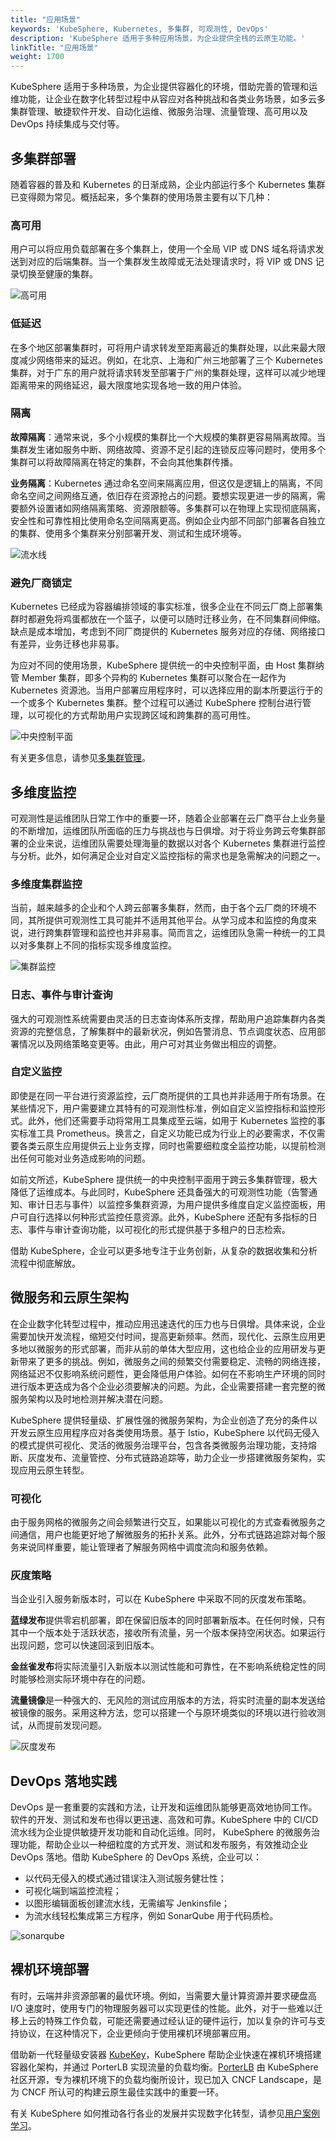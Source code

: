 ```yaml
---
title: "应用场景"
keywords: 'KubeSphere, Kubernetes, 多集群, 可观测性, DevOps'
description: 'KubeSphere 适用于多种应用场景，为企业提供全栈的云原生功能。'
linkTitle: "应用场景"
weight: 1700
---
```


KubeSphere 适用于多种场景，为企业提供容器化的环境，借助完善的管理和运维功能，让企业在数字化转型过程中从容应对各种挑战和各类业务场景，如多云多集群管理、敏捷软件开发、自动化运维、微服务治理、流量管理、高可用以及 DevOps 持续集成与交付等。

## 多集群部署

随着容器的普及和 Kubernetes 的日渐成熟，企业内部运行多个 Kubernetes 集群已变得颇为常见。概括起来，多个集群的使用场景主要有以下几种：

### 高可用

用户可以将应用负载部署在多个集群上，使用一个全局 VIP 或 DNS 域名将请求发送到对应的后端集群。当一个集群发生故障或无法处理请求时，将 VIP 或 DNS 记录切换至健康的集群。

![高可用](/images/docs/zh-cn/introduction/use-cases/高可用.png)

### 低延迟

在多个地区部署集群时，可将用户请求转发至距离最近的集群处理，以此来最大限度减少网络带来的延迟。例如，在北京、上海和广州三地部署了三个 Kubernetes 集群，对于广东的用户就将请求转发至部署于广州的集群处理，这样可以减少地理距离带来的网络延迟，最大限度地实现各地一致的用户体验。

### 隔离

**故障隔离**：通常来说，多个小规模的集群比一个大规模的集群更容易隔离故障。当集群发生诸如服务中断、网络故障、资源不足引起的连锁反应等问题时，使用多个集群可以将故障隔离在特定的集群，不会向其他集群传播。

**业务隔离**：Kubernetes 通过命名空间来隔离应用，但这仅是逻辑上的隔离，不同命名空间之间网络互通，依旧存在资源抢占的问题。要想实现更进一步的隔离，需要额外设置诸如网络隔离策略、资源限额等。多集群可以在物理上实现彻底隔离，安全性和可靠性相比使用命名空间隔离更高。例如企业内部不同部门部署各自独立的集群、使用多个集群来分别部署开发、测试和生成环境等。

![流水线](/images/docs/zh-cn/introduction/use-cases/流水线.png)

### 避免厂商锁定

Kubernetes 已经成为容器编排领域的事实标准，很多企业在不同云厂商上部署集群时都避免将鸡蛋都放在一个篮子，以便可以随时迁移业务，在不同集群间伸缩。缺点是成本增加，考虑到不同厂商提供的 Kubernetes 服务对应的存储、网络接口有差异，业务迁移也非易事。

为应对不同的使用场景，KubeSphere 提供统一的中央控制平面，由 Host 集群纳管 Member 集群，即多个异构的 Kubernetes 集群可以聚合在一起作为 Kubernetes 资源池。当用户部署应用程序时，可以选择应用的副本所要运行于的一个或多个 Kubernetes 集群。整个过程可以通过 KubeSphere 控制台进行管理，以可视化的方式帮助用户实现跨区域和跨集群的高可用性。

![中央控制平面](/images/docs/zh-cn/introduction/use-cases/中央控制平面.png)

有关更多信息，请参见[多集群管理](../../multicluster-management/)。

## 多维度监控

可观测性是运维团队日常工作中的重要一环，随着企业部署在云厂商平台上业务量的不断增加，运维团队所面临的压力与挑战也与日俱增。对于将业务跨云夸集群部署的企业来说，运维团队需要处理海量的数据以对各个 Kubernetes 集群进行监控与分析。此外，如何满足企业对自定义监控指标的需求也是急需解决的问题之一。

### 多维度集群监控

当前，越来越多的企业和个人跨云部署多集群，然而，由于各个云厂商的环境不同，其所提供可观测性工具可能并不适用其他平台。从学习成本和监控的角度来说，进行跨集群管理和监控也并非易事。简而言之，运维团队急需一种统一的工具以对多集群上不同的指标实现多维度监控。

![集群监控](/images/docs/zh-cn/introduction/use-cases/集群监控.jpg)

### 日志、事件与审计查询

强大的可观测性系统需要由灵活的日志查询体系所支撑，帮助用户追踪集群内各类资源的完整信息，了解集群中的最新状况，例如告警消息、节点调度状态、应用部署情况以及网络策略变更等。由此，用户可对其业务做出相应的调整。

### 自定义监控

即使是在同一平台进行资源监控，云厂商所提供的工具也并非适用于所有场景。在某些情况下，用户需要建立其特有的可观测性标准，例如自定义监控指标和监控形式。此外，他们还需要手动将常用工具集成至云端，如用于 Kubernetes 监控的事实标准工具 Prometheus。换言之，自定义功能已成为行业上的必要需求，不仅需要各类云原生应用提供云上业务支撑，同时也需要细粒度全监控功能，以提前检测出任何可能对业务造成影响的问题。

如前文所述，KubeSphere 提供统一的中央控制平面用于跨云多集群管理，极大降低了运维成本。与此同时，KubeSphere 还具备强大的可观测性功能（告警通知、审计日志与事件）以监控多集群资源，为用户提供多维度自定义监控面板，用户可自行选择以何种形式监控任意资源。此外，KubeSphere 还配有多指标的日志、事件与审计查询功能，以可视化的形式提供基于多租户的日志检索。

借助 KubeSphere，企业可以更多地专注于业务创新，从复杂的数据收集和分析流程中彻底解放。

## 微服务和云原生架构

在企业数字化转型过程中，推动应用迅速迭代的压力也与日俱增。具体来说，企业需要加快开发流程，缩短交付时间，提高更新频率。然而，现代化、云原生应用更多地以微服务的形式部署，而非从前的单体大型应用，这也给企业的应用研发与更新带来了更多的挑战。例如，微服务之间的频繁交付需要稳定、流畅的网络连接，网络延迟不仅影响系统问题性，更会降低用户体验。如何在不影响生产环境的同时进行版本更迭成为各个企业必须要解决的问题。为此，企业需要搭建一套完整的微服务架构以及时地检测并解决潜在问题。

KubeSphere 提供轻量级、扩展性强的微服务架构，为企业创造了充分的条件以开发云原生应用程序应对各类使用场景。基于 Istio，KubeSphere 以代码无侵入的模式提供可视化、灵活的微服务治理平台，包含各类微服务治理功能，支持熔断、灰度发布、流量管控、分布式链路追踪等，助力企业一步搭建微服务架构，实现应用云原生转型。

### 可视化

由于服务网格的微服务之间会频繁进行交互，如果能以可视化的方式查看微服务之间通信，用户也能更好地了解微服务的拓扑关系。此外，分布式链路追踪对每个服务来说同样重要，能让管理者了解服务网格中调度流向和服务依赖。

### 灰度策略

当企业引入服务新版本时，可以在 KubeSphere 中采取不同的灰度发布策略。

**蓝绿发布**提供零宕机部署，即在保留旧版本的同时部署新版本。在任何时候，只有其中一个版本处于活跃状态，接收所有流量，另一个版本保持空闲状态。如果运行出现问题，您可以快速回滚到旧版本。

**金丝雀发布**将实际流量引入新版本以测试性能和可靠性，在不影响系统稳定性的同时能够检测实际环境中存在的问题。

**流量镜像**是一种强大的、无风险的测试应用版本的方法，将实时流量的副本发送给被镜像的服务。采用这种方法，您可以搭建一个与原环境类似的环境以进行验收测试，从而提前发现问题。

![灰度发布](/images/docs/zh-cn/introduction/use-cases/灰度发布.jpg)

## DevOps 落地实践

DevOps 是一套重要的实践和方法，让开发和运维团队能够更高效地协同工作。软件的开发、测试和发布也得以更迅速、高效和可靠。KubeSphere 中的 CI/CD 流水线为企业提供敏捷开发功能和自动化运维。同时， KubeSphere 的微服务治理功能，帮助企业以一种细粒度的方式开发、测试和发布服务，有效推动企业 DevOps 落地。借助 KubeSphere 的 DevOps 系统，企业可以：

- 以代码无侵入的模式通过错误注入测试服务健壮性；
- 可视化端到端监控流程；
- 以图形编辑面板创建流水线，无需编写 Jenkinsfile；
- 为流水线轻松集成第三方程序，例如 SonarQube 用于代码质检。

![sonarqube](/images/docs/zh-cn/introduction/use-cases/sonarqube.png)

## 裸机环境部署

有时，云端并非资源部署的最优环境。例如，当需要大量计算资源并要求硬盘高 I/O 速度时，使用专门的物理服务器可以实现更佳的性能。此外，对于一些难以迁移上云的特殊工作负载，可能还需要通过经认证的硬件运行，加以复杂的许可与支持协议，在这种情况下，企业更倾向于使用裸机环境部署应用。

借助新一代轻量级安装器 [KubeKey](https://github.com/kubesphere/kubekey)，KubeSphere 帮助企业快速在裸机环境搭建容器化架构，并通过 PorterLB 实现流量的负载均衡。[PorterLB](https://github.com/kubesphere/porter) 由 KubeSphere 社区开源，专为裸机环境下的负载均衡所设计，现已加入 CNCF Landscape，是为 CNCF 所认可的构建云原生最佳实践中的重要一环。

有关 KubeSphere 如何推动各行各业的发展并实现数字化转型，请参见[用户案例学习](../../../case/)。